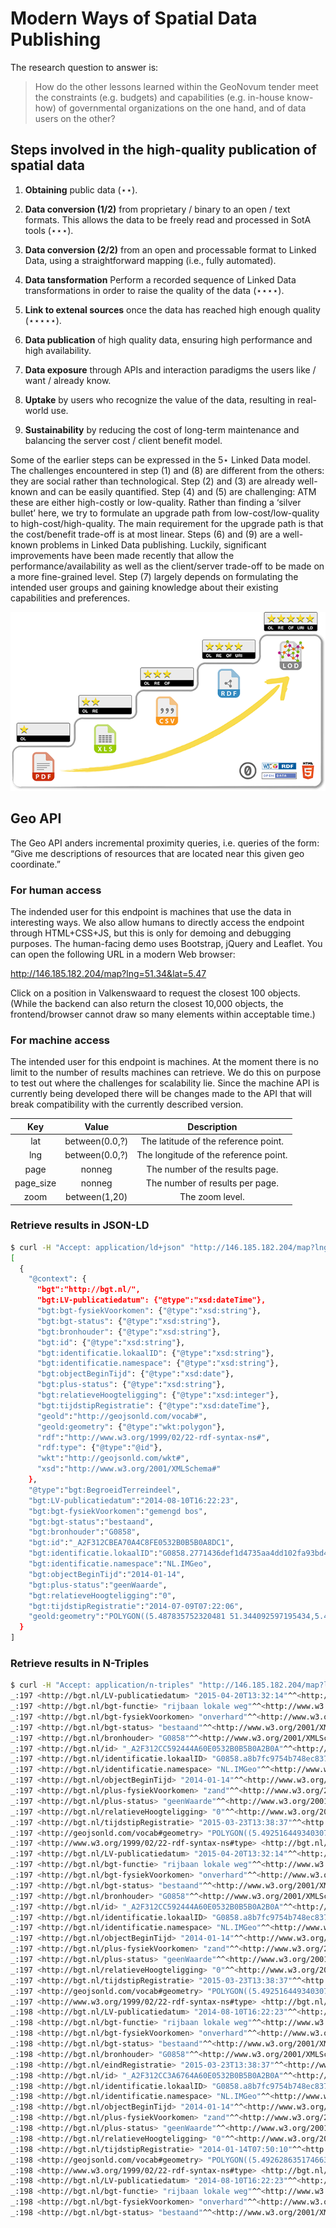 Modern Ways of Spatial Data Publishing
======================================

The research question to answer is:

> How do the other lessons learned within the GeoNovum tender meet the
> constraints (e.g. budgets) and capabilities (e.g. in-house know-how)
> of governmental organizations on the one hand, and of data users on
> the other?

Steps involved in the high-quality publication of spatial data
--------------------------------------------------------------

  1. **Obtaining** public data (⋆⋆).
  
  2. **Data conversion (1/2)** from proprietary / binary to an open /
     text formats.  This allows the data to be freely read and
     processed in SotA tools (⋆⋆⋆).
  
  3. **Data conversion (2/2)** from an open and processable format to
     Linked Data, using a straightforward mapping (i.e., fully
     automated).
  
  4. **Data tansformation** Perform a recorded sequence of Linked Data
     transformations in order to raise the quality of the data (⋆⋆⋆⋆).
  
  5. **Link to extenal sources** once the data has reached high enough
     quality (⋆⋆⋆⋆⋆).
  
  6. **Data publication** of high quality data, ensuring high
     performance and high availability.
  
  7. **Data exposure** through APIs and interaction paradigms the
     users like / want / already know.
  
  8. **Uptake** by users who recognize the value of the data,
     resulting in real-world use.
  
  9. **Sustainability** by reducing the cost of long-term maintenance
     and balancing the server cost / client benefit model.

Some of the earlier steps can be expressed in the 5⋆ Linked Data
model.  The challenges encountered in step (1) and (8) are different
from the others: they are social rather than technological.  Step (2)
and (3) are already well-known and can be easily quantified.  Step (4)
and (5) are challenging: ATM these are either high-costly or
low-quality.  Rather than finding a ‘silver bullet’ here, we try to
formulate an upgrade path from low-cost/low-quality to
high-cost/high-quality.  The main requirement for the upgrade path is
that the cost/benefit trade-off is at most linear.  Steps (6) and (9)
are a well-known problems in Linked Data publishing.  Luckily,
significant improvements have been made recently that allow the
performance/availability as well as the client/server trade-off to be
made on a more fine-grained level.  Step (7) largely depends on
formulating the intended user groups and gaining knowledge about their
existing capabilities and preferences.

![](https://raw.githubusercontent.com/geo4web-testbed/topic1-task1/master/img/5star.png "5⋆ Linked Data")



Geo API
-------

The Geo API anders incremental proximity queries, i.e. queries of the
form: “Give me descriptions of resources that are located near this
given geo coordinate.”

### For human access

The indended user for this endpoint is machines that use the data in
interesting ways.  We also allow humans to directly access the
endpoint through HTML+CSS+JS, but this is only for demoing and
debugging purposes.  The human-facing demo uses Bootstrap, jQuery and
Leaflet.  You can open the following URL in a modern Web browser:

http://146.185.182.204/map?lng=51.34&lat=5.47

Click on a position in Valkenswaard to request the closest 100
objects.  (While the backend can also return the closest 10,000
objects, the frontend/browser cannot draw so many elements within
acceptable time.)

### For machine access

The intended user for this endpoint is machines.  At the moment there
is no limit to the number of results machines can retrieve.  We do
this on purpose to test out where the challenges for scalability lie.
Since the machine API is currently being developed there will be
changes made to the API that will break compatibility with the
currently described version.

| **Key**   | **Value**      | **Description**                       |
|:---------:|:--------------:|:-------------------------------------:|
| lat       | between(0.0,?) | The latitude of the reference point.  |
| lng       | between(0.0,?) | The longitude of the reference point. |
| page      | nonneg         | The number of the results page.       |
| page_size | nonneg         | The number of results per page.       |
| zoom      | between(1,20)  | The zoom level.                       |

### Retrieve results in JSON-LD

```bash
$ curl -H "Accept: application/ld+json" "http://146.185.182.204/map?lng=51.34&lat=5.47&page_size=1&page=10"
[
  {
    "@context": {
      "bgt":"http://bgt.nl/",
      "bgt:LV-publicatiedatum": {"@type":"xsd:dateTime"},
      "bgt:bgt-fysiekVoorkomen": {"@type":"xsd:string"},
      "bgt:bgt-status": {"@type":"xsd:string"},
      "bgt:bronhouder": {"@type":"xsd:string"},
      "bgt:id": {"@type":"xsd:string"},
      "bgt:identificatie.lokaalID": {"@type":"xsd:string"},
      "bgt:identificatie.namespace": {"@type":"xsd:string"},
      "bgt:objectBeginTijd": {"@type":"xsd:date"},
      "bgt:plus-status": {"@type":"xsd:string"},
      "bgt:relatieveHoogteligging": {"@type":"xsd:integer"},
      "bgt:tijdstipRegistratie": {"@type":"xsd:dateTime"},
      "geold":"http://geojsonld.com/vocab#",
      "geold:geometry": {"@type":"wkt:polygon"},
      "rdf":"http://www.w3.org/1999/02/22-rdf-syntax-ns#",
      "rdf:type": {"@type":"@id"},
      "wkt":"http://geojsonld.com/wkt#",
      "xsd":"http://www.w3.org/2001/XMLSchema#"
    },
    "@type":"bgt:BegroeidTerreindeel",
    "bgt:LV-publicatiedatum":"2014-08-10T16:22:23",
    "bgt:bgt-fysiekVoorkomen":"gemengd bos",
    "bgt:bgt-status":"bestaand",
    "bgt:bronhouder":"G0858",
    "bgt:id":"_A2F312CBEA70A4C8FE0532B0B5B0A8DC1",
    "bgt:identificatie.lokaalID":"G0858.2771436def1d4735aa4dd102fa93bd44",
    "bgt:identificatie.namespace":"NL.IMGeo",
    "bgt:objectBeginTijd":"2014-01-14",
    "bgt:plus-status":"geenWaarde",
    "bgt:relatieveHoogteligging":"0",
    "bgt:tijdstipRegistratie":"2014-07-09T07:22:06",
    "geold:geometry":"POLYGON((5.487835752320481 51.344092597195434,5.487927029644246 51.34418160547943,5.487938865390421 51.3441923097941,5.488064103429175 51.344314780556715,5.4881915364132 51.34443001335103,5.4876689865560815 51.344585872075186,5.4874022583633915 51.34469088380313,5.486915580819125 51.343774775260165,5.486925480675344 51.343773274642494,5.48700571084064 51.34375378117402,5.487224418678102 51.34368473960974,5.4873271095409475 51.34365851201897,5.48734711214012 51.34365643637731,5.487358220155411 51.34365612119487,5.487366719524288 51.34365739027459,5.487378238602867 51.34366126348433,5.4873894185779175 51.34366757293089,5.487555107247507 51.3438265485754,5.487655512204552 51.343922335687225,5.487700199049025 51.34396494860377,5.487835752320481 51.344092597195434))"
  }
]
```

### Retrieve results in N-Triples

```bash
$ curl -H "Accept: application/n-triples" "http://146.185.182.204/map?lng=51.34&lat=5.47"
_:197 <http://bgt.nl/LV-publicatiedatum> "2015-04-20T13:32:14"^^<http://www.w3.org/2001/XMLSchema#dateTime> .
_:197 <http://bgt.nl/bgt-functie> "rijbaan lokale weg"^^<http://www.w3.org/2001/XMLSchema#string> .
_:197 <http://bgt.nl/bgt-fysiekVoorkomen> "onverhard"^^<http://www.w3.org/2001/XMLSchema#string> .
_:197 <http://bgt.nl/bgt-status> "bestaand"^^<http://www.w3.org/2001/XMLSchema#string> .
_:197 <http://bgt.nl/bronhouder> "G0858"^^<http://www.w3.org/2001/XMLSchema#string> .
_:197 <http://bgt.nl/id> "_A2F312CC592444A60E0532B0B5B0A2B0A"^^<http://www.w3.org/2001/XMLSchema#string> .
_:197 <http://bgt.nl/identificatie.lokaalID> "G0858.a8b7fc9754b748ec837c6fda1048b3ff"^^<http://www.w3.org/2001/XMLSchema#string> .
_:197 <http://bgt.nl/identificatie.namespace> "NL.IMGeo"^^<http://www.w3.org/2001/XMLSchema#string> .
_:197 <http://bgt.nl/objectBeginTijd> "2014-01-14"^^<http://www.w3.org/2001/XMLSchema#date> .
_:197 <http://bgt.nl/plus-fysiekVoorkomen> "zand"^^<http://www.w3.org/2001/XMLSchema#string> .
_:197 <http://bgt.nl/plus-status> "geenWaarde"^^<http://www.w3.org/2001/XMLSchema#string> .
_:197 <http://bgt.nl/relatieveHoogteligging> "0"^^<http://www.w3.org/2001/XMLSchema#integer> .
_:197 <http://bgt.nl/tijdstipRegistratie> "2015-03-23T13:38:37"^^<http://www.w3.org/2001/XMLSchema#dateTime> .
_:197 <http://geojsonld.com/vocab#geometry> "POLYGON((5.492516449340307 51.346086971261236,5.492628635174663 51.346168577180485,5.492893883016512 51.34636152223043,5.4933364466992565 51.346693603353614,5.4939095997997045 51.34713433567864,5.493885192372249 51.347149926546095,5.493855903148815 51.34712799394038,5.493807875839638 51.34709082462906,5.493318404477951 51.34671205569906,5.493218029167581 51.3466367767346,5.492870808791516 51.3463763745987,5.492710616710512 51.346260142940125,5.492581786672217 51.346168619634746,5.492282680442654 51.34595613600364,5.491927966052825 51.34570289285435,5.491572588081234 51.345440193076215,5.491193354431858 51.345194016852695,5.490466287484249 51.34472015859787,5.490078455651503 51.344487343629936,5.4896537103263565 51.34424051949709,5.489190755062231 51.34399638799289,5.488687461084072 51.34375263142738,5.488186635740219 51.343519432302145,5.488014715824227 51.34344430084035,5.487744589957158 51.34332626097074,5.487666139900226 51.3432933311374,5.487382709264393 51.34317434012717,5.486942527391111 51.342990359618334,5.486694281575637 51.342879822113794,5.486569370039527 51.34283127291284,5.48632209050604 51.34276171341073,5.486081816310218 51.34269914065988,5.486038789826036 51.34268631436234,5.485997982358285 51.342670915386925,5.485959767374793 51.342653087238546,5.485950298534275 51.342648070578946,5.485915895109115 51.342627416718365,5.485957771731817 51.34261298121908,5.485996237225108 51.342633838357344,5.486037783115443 51.34265223894172,5.486071333878926 51.34266351824562,5.486221816874759 51.34270412713905,5.4864530102872955 51.34276846914256,5.486578874615322 51.34280652780587,5.48672220464786 51.342863870192176,5.48710244238137 51.343031327822935,5.487453261037086 51.3431792500995,5.4876660817796745 51.343266940275925,5.487816285025011 51.34332883266506,5.488150494704297 51.343473144751954,5.48832492384426 51.34355350527266,5.488686556279923 51.34372010200288,5.48878805217363 51.343769882867996,5.48919092007147 51.343967480092466,5.489698201424276 51.34423337021132,5.490222466975923 51.344537022710114,5.490727461824756 51.34485244726244,5.4913585979377775 51.34526294737976,5.491693343345598 51.34548595414154,5.491910235338363 51.345650783174726,5.492118159181525 51.34580353005235,5.492322990931311 51.34594676028869,5.492516449340307 51.346086971261236))"^^<http://geojsonld.com/wkt#polygon> .
_:197 <http://www.w3.org/1999/02/22-rdf-syntax-ns#type> <http://bgt.nl/Wegdeel> .
_:197 <http://bgt.nl/LV-publicatiedatum> "2015-04-20T13:32:14"^^<http://www.w3.org/2001/XMLSchema#dateTime> .
_:197 <http://bgt.nl/bgt-functie> "rijbaan lokale weg"^^<http://www.w3.org/2001/XMLSchema#string> .
_:197 <http://bgt.nl/bgt-fysiekVoorkomen> "onverhard"^^<http://www.w3.org/2001/XMLSchema#string> .
_:197 <http://bgt.nl/bgt-status> "bestaand"^^<http://www.w3.org/2001/XMLSchema#string> .
_:197 <http://bgt.nl/bronhouder> "G0858"^^<http://www.w3.org/2001/XMLSchema#string> .
_:197 <http://bgt.nl/id> "_A2F312CC592444A60E0532B0B5B0A2B0A"^^<http://www.w3.org/2001/XMLSchema#string> .
_:197 <http://bgt.nl/identificatie.lokaalID> "G0858.a8b7fc9754b748ec837c6fda1048b3ff"^^<http://www.w3.org/2001/XMLSchema#string> .
_:197 <http://bgt.nl/identificatie.namespace> "NL.IMGeo"^^<http://www.w3.org/2001/XMLSchema#string> .
_:197 <http://bgt.nl/objectBeginTijd> "2014-01-14"^^<http://www.w3.org/2001/XMLSchema#date> .
_:197 <http://bgt.nl/plus-fysiekVoorkomen> "zand"^^<http://www.w3.org/2001/XMLSchema#string> .
_:197 <http://bgt.nl/plus-status> "geenWaarde"^^<http://www.w3.org/2001/XMLSchema#string> .
_:197 <http://bgt.nl/relatieveHoogteligging> "0"^^<http://www.w3.org/2001/XMLSchema#integer> .
_:197 <http://bgt.nl/tijdstipRegistratie> "2015-03-23T13:38:37"^^<http://www.w3.org/2001/XMLSchema#dateTime> .
_:197 <http://geojsonld.com/vocab#geometry> "POLYGON((5.492516449340307 51.346086971261236,5.492628635174663 51.346168577180485,5.492893883016512 51.34636152223043,5.4933364466992565 51.346693603353614,5.4939095997997045 51.34713433567864,5.493885192372249 51.347149926546095,5.493855903148815 51.34712799394038,5.493807875839638 51.34709082462906,5.493318404477951 51.34671205569906,5.493218029167581 51.3466367767346,5.492870808791516 51.3463763745987,5.492710616710512 51.346260142940125,5.492581786672217 51.346168619634746,5.492282680442654 51.34595613600364,5.491927966052825 51.34570289285435,5.491572588081234 51.345440193076215,5.491193354431858 51.345194016852695,5.490466287484249 51.34472015859787,5.490078455651503 51.344487343629936,5.4896537103263565 51.34424051949709,5.489190755062231 51.34399638799289,5.488687461084072 51.34375263142738,5.488186635740219 51.343519432302145,5.488014715824227 51.34344430084035,5.487744589957158 51.34332626097074,5.487666139900226 51.3432933311374,5.487382709264393 51.34317434012717,5.486942527391111 51.342990359618334,5.486694281575637 51.342879822113794,5.486569370039527 51.34283127291284,5.48632209050604 51.34276171341073,5.486081816310218 51.34269914065988,5.486038789826036 51.34268631436234,5.485997982358285 51.342670915386925,5.485959767374793 51.342653087238546,5.485950298534275 51.342648070578946,5.485915895109115 51.342627416718365,5.485957771731817 51.34261298121908,5.485996237225108 51.342633838357344,5.486037783115443 51.34265223894172,5.486071333878926 51.34266351824562,5.486221816874759 51.34270412713905,5.4864530102872955 51.34276846914256,5.486578874615322 51.34280652780587,5.48672220464786 51.342863870192176,5.48710244238137 51.343031327822935,5.487453261037086 51.3431792500995,5.4876660817796745 51.343266940275925,5.487816285025011 51.34332883266506,5.488150494704297 51.343473144751954,5.48832492384426 51.34355350527266,5.488686556279923 51.34372010200288,5.48878805217363 51.343769882867996,5.48919092007147 51.343967480092466,5.489698201424276 51.34423337021132,5.490222466975923 51.344537022710114,5.490727461824756 51.34485244726244,5.4913585979377775 51.34526294737976,5.491693343345598 51.34548595414154,5.491910235338363 51.345650783174726,5.492118159181525 51.34580353005235,5.492322990931311 51.34594676028869,5.492516449340307 51.346086971261236))"^^<http://geojsonld.com/wkt#polygon> .
_:197 <http://www.w3.org/1999/02/22-rdf-syntax-ns#type> <http://bgt.nl/Wegdeel> .
_:198 <http://bgt.nl/LV-publicatiedatum> "2014-08-10T16:22:23"^^<http://www.w3.org/2001/XMLSchema#dateTime> .
_:198 <http://bgt.nl/bgt-functie> "rijbaan lokale weg"^^<http://www.w3.org/2001/XMLSchema#string> .
_:198 <http://bgt.nl/bgt-fysiekVoorkomen> "onverhard"^^<http://www.w3.org/2001/XMLSchema#string> .
_:198 <http://bgt.nl/bgt-status> "bestaand"^^<http://www.w3.org/2001/XMLSchema#string> .
_:198 <http://bgt.nl/bronhouder> "G0858"^^<http://www.w3.org/2001/XMLSchema#string> .
_:198 <http://bgt.nl/eindRegistratie> "2015-03-23T13:38:37"^^<http://www.w3.org/2001/XMLSchema#dateTime> .
_:198 <http://bgt.nl/id> "_A2F312CC3A6764A60E0532B0B5B0A2B0A"^^<http://www.w3.org/2001/XMLSchema#string> .
_:198 <http://bgt.nl/identificatie.lokaalID> "G0858.a8b7fc9754b748ec837c6fda1048b3ff"^^<http://www.w3.org/2001/XMLSchema#string> .
_:198 <http://bgt.nl/identificatie.namespace> "NL.IMGeo"^^<http://www.w3.org/2001/XMLSchema#string> .
_:198 <http://bgt.nl/objectBeginTijd> "2014-01-14"^^<http://www.w3.org/2001/XMLSchema#date> .
_:198 <http://bgt.nl/plus-fysiekVoorkomen> "zand"^^<http://www.w3.org/2001/XMLSchema#string> .
_:198 <http://bgt.nl/plus-status> "geenWaarde"^^<http://www.w3.org/2001/XMLSchema#string> .
_:198 <http://bgt.nl/relatieveHoogteligging> "0"^^<http://www.w3.org/2001/XMLSchema#integer> .
_:198 <http://bgt.nl/tijdstipRegistratie> "2014-01-14T07:50:10"^^<http://www.w3.org/2001/XMLSchema#dateTime> .
_:198 <http://geojsonld.com/vocab#geometry> "POLYGON((5.492628635174663 51.346168577180485,5.492893883016512 51.34636152223043,5.4933364466992565 51.346693603353614,5.4939095997997045 51.34713433567864,5.493885192372249 51.347149926546095,5.493855903148815 51.34712799394038,5.493807875839638 51.34709082462906,5.493318404477951 51.34671205569906,5.492870808791516 51.3463763745987,5.492710616710512 51.346260142940125,5.492581786672217 51.346168619634746,5.492282680442654 51.34595613600364,5.491927966052825 51.34570289285435,5.491572588081234 51.345440193076215,5.491193354431858 51.345194016852695,5.490466287484249 51.34472015859787,5.490078455651503 51.344487343629936,5.4896537103263565 51.34424051949709,5.489190755062231 51.34399638799289,5.488687461084072 51.34375263142738,5.488186635740219 51.343519432302145,5.487744589957158 51.34332626097074,5.487666139900226 51.3432933311374,5.487382709264393 51.34317434012717,5.486942527391111 51.342990359618334,5.486694281575637 51.342879822113794,5.486569370039527 51.34283127291284,5.48632209050604 51.34276171341073,5.486081816310218 51.34269914065988,5.486038789826036 51.34268631436234,5.485997982358285 51.342670915386925,5.485959767374793 51.342653087238546,5.485950298534275 51.342648070578946,5.485915895109115 51.342627416718365,5.485957771731817 51.34261298121908,5.485996237225108 51.342633838357344,5.486037783115443 51.34265223894172,5.486071333878926 51.34266351824562,5.486221816874759 51.34270412713905,5.4864530102872955 51.34276846914256,5.486578874615322 51.34280652780587,5.48672220464786 51.342863870192176,5.48710244238137 51.343031327822935,5.487453261037086 51.3431792500995,5.4876660817796745 51.343266940275925,5.487816285025011 51.34332883266506,5.488150494704297 51.343473144751954,5.488686556279923 51.34372010200288,5.48919092007147 51.343967480092466,5.489698201424276 51.34423337021132,5.490222466975923 51.344537022710114,5.490727461824756 51.34485244726244,5.4913585979377775 51.34526294737976,5.491693343345598 51.34548595414154,5.491910235338363 51.345650783174726,5.492118159181525 51.34580353005235,5.492322990931311 51.34594676028869,5.492516449340307 51.346086971261236,5.492628635174663 51.346168577180485))"^^<http://geojsonld.com/wkt#polygon> .
_:198 <http://www.w3.org/1999/02/22-rdf-syntax-ns#type> <http://bgt.nl/Wegdeel> .
_:198 <http://bgt.nl/LV-publicatiedatum> "2014-08-10T16:22:23"^^<http://www.w3.org/2001/XMLSchema#dateTime> .
_:198 <http://bgt.nl/bgt-functie> "rijbaan lokale weg"^^<http://www.w3.org/2001/XMLSchema#string> .
_:198 <http://bgt.nl/bgt-fysiekVoorkomen> "onverhard"^^<http://www.w3.org/2001/XMLSchema#string> .
_:198 <http://bgt.nl/bgt-status> "bestaand"^^<http://www.w3.org/2001/XMLSchema#string> .
```
